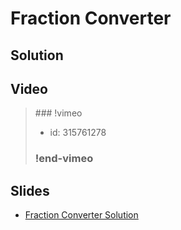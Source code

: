 
# Fraction Converter

## Solution


## Video

<blockquote>
### !vimeo

* id: 315761278

### !end-vimeo
</blockquote>



## Slides

* [Fraction Converter Solution](https://docs.google.com/a/hackreactor.com/presentation/d/1yIau4T3x_-gL18VPBbYfe1DdwUkMlyUhiSoKHY4__bQ/embed?start=false&loop=false&delayms=3000)

